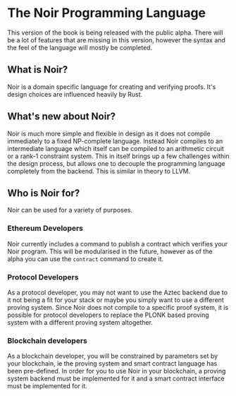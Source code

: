 # The Noir Programming Language

This version of the book is being released with the public alpha.
There will be a lot of features that are missing in this version, however the syntax and the feel of the language will mostly be completed.

## What is Noir?

Noir is a domain specific language for creating and verifying proofs.
It's design choices are influenced heavily by Rust.

## What's new about Noir?

Noir is much more simple and flexible in design as it does not compile immediately to a fixed NP-complete language.
Instead Noir compiles to an intermediate language which itself can be compiled to an arithmetic circuit or a rank-1 constraint system.
This in itself brings up a few challenges within the design process, but allows one to decouple the programming language completely from the backend.
This is similar in theory to LLVM.

## Who is Noir for?

Noir can be used for a variety of purposes.

### Ethereum Developers

Noir currently includes a command to publish a contract which verifies your Noir program. This will be modularised in the future, however as of the alpha you can use the `contract` command to create it.

### Protocol Developers

As a protocol developer, you may not want to use the Aztec backend due to it not being a fit for your stack or maybe you simply want to use a different proving system.
Since Noir does not compile to a specific proof system, it is possible for protocol developers to replace the PLONK based proving system with a different proving system altogether.

### Blockchain developers

As a blockchain developer, you will be constrained by parameters set by your blockchain, ie the proving system and smart contract language has been pre-defined.
In order for you to use Noir in your blockchain, a proving system backend must be implemented for it and a smart contract interface must be implemented for it.
